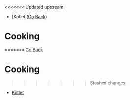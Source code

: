 <<<<<<< Updated upstream
- [Kotlet]([Go Back](https://github.com/arm-on/plan/blob/main/README.md))

# Cooking
=======
[Go Back](https://github.com/arm-on/plan/blob/main/README.md)

# Cooking

>>>>>>> Stashed changes
- [Kotlet](https://www.youtube.com/watch?v=8iffZhh2wdY)